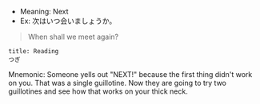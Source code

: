 
- Meaning: Next
- Ex: 次はいつ会いましょうか。
>When shall we meet again?

```ad-note 
title: Reading
つぎ
```

Mnemonic: Someone yells out "NEXT!" because the first thing didn't work on you. That was a single guillotine. Now they are going to try two guillotines and see how that works on your thick neck.